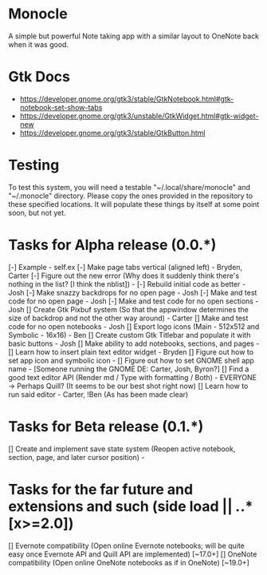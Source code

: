 # Monocle
A simple but powerful Note taking app with a similar layout to OneNote back when it was good.

# Gtk Docs
* https://developer.gnome.org/gtk3/stable/GtkNotebook.html#gtk-notebook-set-show-tabs
* https://developer.gnome.org/gtk3/unstable/GtkWidget.html#gtk-widget-new
* https://developer.gnome.org/gtk3/stable/GtkButton.html

# Testing
To test this system, you will need a testable "~/.local/share/monocle" and "~/.monocle" directory. Please copy the ones provided in the repository to these specified locations. It will populate these things by itself at some point soon, but not yet.

# Tasks for Alpha release (0.0.*)
[-] Example - self.ex
[-] Make page tabs vertical (aligned left) - Bryden, Carter
[-] Figure out the new error (Why does it suddenly think there's nothing in the list? [I think the nblist]) - <Open>
[-] Rebuild initial code as better - Josh
[-] Make snazzy backdrops for no open page - Josh
[-] Make and test code for no open page - Josh
[-] Make and test code for no open sections - Josh
[] Create Gtk Pixbuf system (So that the appwindow determines the size of backdrop and not the other way around) - Carter
[] Make and test code for no open notebooks - Josh
[] Export logo icons (Main - 512x512 and Symbolic - 16x16) - Ben
[] Create custom Gtk Titlebar and populate it with basic buttons - Josh
[] Make ability to add notebooks, sections, and pages - <OPEN>
[] Learn how to insert plain text editor widget - Bryden
[] Figure out how to set app icon and symbolic icon - <OPEN>
[] Figure out how to set GNOME shell app name - <OPEN>[Someone running the GNOME DE: Carter, Josh, Byron?]
[] Find a good text editor API (Render md / Type with formatting / Both) - EVERYONE
    -> Perhaps Quill? (It seems to be our best shot right now)
[] Learn how to run said editor - Carter, !Ben (As has been made clear)

# Tasks for Beta release (0.1.*)
[] Create and implement save state system (Reopen active notebook, section, page, and later cursor position) - <OPEN>

# Tasks for the far future and extensions and such (side load || *.*.* [x>=2.0])
[] Evernote compatibility (Open online Evernote notebooks; will be quite easy once Evernote API and Quill API are implemented) [~17.0+]
[] OneNote compatibility (Open online OneNote notebooks as if in OneNote) [~19.0+]